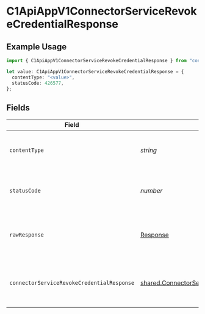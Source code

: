 # C1ApiAppV1ConnectorServiceRevokeCredentialResponse

## Example Usage

```typescript
import { C1ApiAppV1ConnectorServiceRevokeCredentialResponse } from "conductorone-sdk-typescript/sdk/models/operations";

let value: C1ApiAppV1ConnectorServiceRevokeCredentialResponse = {
  contentType: "<value>",
  statusCode: 426577,
};
```

## Fields

| Field                                                                                                                     | Type                                                                                                                      | Required                                                                                                                  | Description                                                                                                               |
| ------------------------------------------------------------------------------------------------------------------------- | ------------------------------------------------------------------------------------------------------------------------- | ------------------------------------------------------------------------------------------------------------------------- | ------------------------------------------------------------------------------------------------------------------------- |
| `contentType`                                                                                                             | *string*                                                                                                                  | :heavy_check_mark:                                                                                                        | HTTP response content type for this operation                                                                             |
| `statusCode`                                                                                                              | *number*                                                                                                                  | :heavy_check_mark:                                                                                                        | HTTP response status code for this operation                                                                              |
| `rawResponse`                                                                                                             | [Response](https://developer.mozilla.org/en-US/docs/Web/API/Response)                                                     | :heavy_check_mark:                                                                                                        | Raw HTTP response; suitable for custom response parsing                                                                   |
| `connectorServiceRevokeCredentialResponse`                                                                                | [shared.ConnectorServiceRevokeCredentialResponse](../../../sdk/models/shared/connectorservicerevokecredentialresponse.md) | :heavy_minus_sign:                                                                                                        | Empty response body. Status code indicates success.                                                                       |